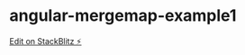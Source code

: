 # angular-mergemap-example1

[Edit on StackBlitz ⚡️](https://stackblitz.com/edit/angular-mergemap-example1)